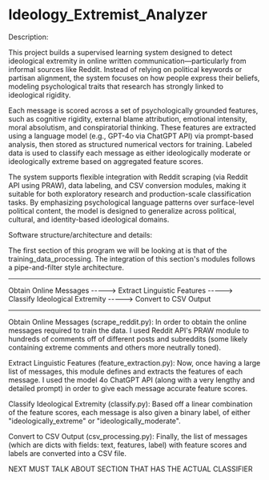 # Ideology_Extremist_Analyzer

Description:

This project builds a supervised learning system designed to detect ideological extremity in online written communication—particularly from informal sources like Reddit. Instead of relying on political keywords or partisan alignment, the system focuses on how people express their beliefs, modeling psychological traits that research has strongly linked to ideological rigidity.

Each message is scored across a set of psychologically grounded features, such as cognitive rigidity, external blame attribution, emotional intensity, moral absolutism, and conspiratorial thinking. These features are extracted using a language model (e.g., GPT-4o via ChatGPT API) via prompt-based analysis, then stored as structured numerical vectors for training. Labeled data is used to classify each message as either ideologically moderate or ideologically extreme based on aggregated feature scores.

The system supports flexible integration with Reddit scraping (via Reddit API using PRAW), data labeling, and CSV conversion modules, making it suitable for both exploratory research and production-scale classification tasks. By emphasizing psychological language patterns over surface-level political content, the model is designed to generalize across political, cultural, and identity-based ideological domains.

Software structure/architecture and details:

The first section of this program we will be looking at is that of the training_data_processing. The integration of this section's modules follows a pipe-and-filter style architecture.

----------------------------------------------------------------------------------------------------------------------------


Obtain Online Messages -----> Extract Linguistic Features -----> Classify Ideological Extremity -----> Convert to CSV Output


----------------------------------------------------------------------------------------------------------------------------

Obtain Online Messages (scrape_reddit.py):
In order to obtain the online messages required to train the data. I used Reddit API's PRAW module to hundreds of comments off of different posts and subreddits (some likely containing extreme comments and others more neutrally toned).

Extract Linguistic Features (feature_extraction.py):
Now, once having a large list of messages, this module defines and extracts the features of each message. I used the model 4o ChatGPT API (along with a very lengthy and detailed prompt) in order to give each message accurate feature scores.

Classify Ideological Extremity (classify.py):
Based off a linear combination of the feature scores, each message is also given a binary label, of either "ideologically_extreme" or "ideologically_moderate".

Convert to CSV Output (csv_processing.py):
Finally, the list of messages (which are dicts with fields: text, features, label) with feature scores and labels are converted into a CSV file.


NEXT MUST TALK ABOUT SECTION THAT HAS THE ACTUAL CLASSIFIER

